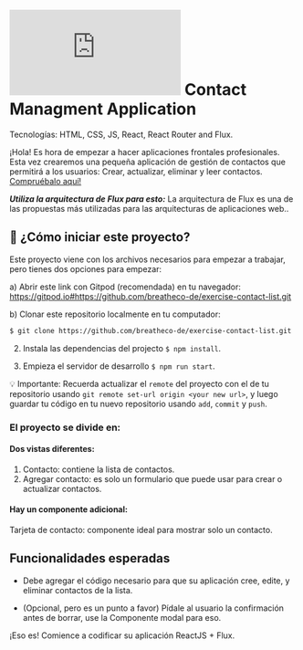 # ![alt text](https://assets.breatheco.de/apis/img/images.php?blob&random&cat=icon&tags=breathecode,32) Contact Managment Application 

Tecnologías: HTML, CSS, JS, React, React Router and Flux.

¡Hola! Es hora de empezar a hacer aplicaciones frontales profesionales. Esta vez
crearemos una pequeña aplicación de gestión de contactos que permitirá a los usuarios:
Crear, actualizar, eliminar y leer contactos. [Compruébalo aquí!](https://github.com/breatheco-de/exercise-contact-list/blob/master/preview.gif?raw=true)

***Utiliza la arquitectura de Flux para esto:*** La arquitectura de Flux es una de las propuestas más utilizadas para las arquitecturas de aplicaciones web..

## 🌱 ¿Cómo iniciar este proyecto?

Este proyecto viene con los archivos necesarios para empezar a trabajar, pero tienes dos opciones para empezar:

a) Abrir este link con Gitpod (recomendada) en tu navegador: https://gitpod.io#https://github.com/breatheco-de/exercise-contact-list.git

b) Clonar este repositorio localmente en tu computador:
```sh
$ git clone https://github.com/breatheco-de/exercise-contact-list.git
```
2. Instala las dependencias del projecto `$ npm install`.

3. Empieza el servidor de desarrollo `$ npm run start`.

💡 Importante: Recuerda actualizar el `remote` del proyecto con el de tu repositorio usando `git remote set-url origin <your new url>`, y luego guardar tu código en tu nuevo repositorio usando `add`, `commit` y `push`.


### El proyecto se divide en:

#### Dos vistas diferentes:

1. Contacto: contiene la lista de contactos.
2. Agregar contacto: es solo un formulario que puede usar para crear o actualizar contactos.

#### Hay un componente adicional:
Tarjeta de contacto: componente ideal para mostrar solo un contacto.

## Funcionalidades esperadas

- Debe agregar el código necesario para que su aplicación cree, edite,
y eliminar contactos de la lista.

- (Opcional, pero es un punto a favor) Pídale al usuario la confirmación antes de borrar, use la
Componente modal para eso.




¡Eso es! Comience a codificar su aplicación ReactJS + Flux.
